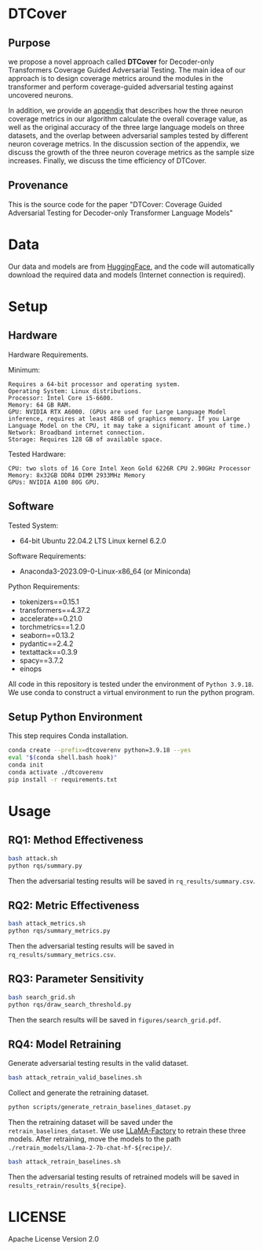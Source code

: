 # DTCover

## Purpose
we propose a novel approach called **DTCover** for Decoder-only Transformers Coverage Guided Adversarial Testing. The main idea of our approach is to design coverage metrics around the modules in the transformer and perform coverage-guided adversarial testing against uncovered neurons.

In addition, we provide an [appendix](DTCover_appendix.pdf) that describes how the three neuron coverage metrics in our algorithm calculate the overall coverage value, as well as the original accuracy of the three large language models on three datasets, and the overlap between adversarial samples tested by different neuron coverage metrics.
In the discussion section of the appendix, we discuss the growth of the three neuron coverage metrics as the sample size increases. Finally, we discuss the time efficiency of DTCover.

## Provenance
This is the source code for the paper "DTCover: Coverage Guided Adversarial Testing for Decoder-only Transformer Language Models"

# Data
Our data and models are from [HuggingFace](https://huggingface.co/), and the code will automatically download the required data and models (Internet connection is required).

# Setup
## Hardware
Hardware Requirements.

Minimum:
```
Requires a 64-bit processor and operating system.
Operating System: Linux distributions.
Processor: Intel Core i5-6600.
Memory: 64 GB RAM.
GPU: NVIDIA RTX A6000. (GPUs are used for Large Language Model inference, requires at least 48GB of graphics memory. If you Large Language Model on the CPU, it may take a significant amount of time.)
Network: Broadband internet connection.
Storage: Requires 128 GB of available space.
```

Tested Hardware:
```
CPU: two slots of 16 Core Intel Xeon Gold 6226R CPU 2.90GHz Processor
Memory: 8x32GB DDR4 DIMM 2933MHz Memory
GPUs: NVIDIA A100 80G GPU.
```

## Software

Tested System:
* 64-bit Ubuntu 22.04.2 LTS Linux kernel 6.2.0

Software Requirements:
* Anaconda3-2023.09-0-Linux-x86_64 (or Miniconda)

Python Requirements:
* tokenizers==0.15.1
* transformers==4.37.2
* accelerate==0.21.0
* torchmetrics==1.2.0
* seaborn==0.13.2
* pydantic==2.4.2
* textattack==0.3.9
* spacy==3.7.2
* einops

All code in this repository is tested under the environment of `Python 3.9.18`. We use conda to construct a virtual environment to run the python program.

## Setup Python Environment
This step requires Conda installation.
```bash
conda create --prefix=dtcoverenv python=3.9.18 --yes
eval "$(conda shell.bash hook)"
conda init
conda activate ./dtcoverenv
pip install -r requirements.txt
```

# Usage

## RQ1: Method Effectiveness
```bash
bash attack.sh
python rqs/summary.py
```
Then the adversarial testing results will be saved in `rq_results/summary.csv`.

## RQ2: Metric Effectiveness
```bash
bash attack_metrics.sh
python rqs/summary_metrics.py
```
Then the adversarial testing results will be saved in `rq_results/summary_metrics.csv`.

## RQ3: Parameter Sensitivity
```bash
bash search_grid.sh
python rqs/draw_search_threshold.py
```
Then the search results will be saved in `figures/search_grid.pdf`.

## RQ4: Model Retraining
Generate adversarial testing results in the valid dataset.
```bash
bash attack_retrain_valid_baselines.sh
```

Collect and generate the retraining dataset.
```bash
python scripts/generate_retrain_baselines_dataset.py
```

Then the retraining dataset will be saved under the `retrain_baselines_dataset`.
We use [LLaMA-Factory](https://github.com/hiyouga/LLaMA-Factory) to retrain these three models.
After retraining, move the models to the path `./retrain_models/Llama-2-7b-chat-hf-${recipe}/`.

```bash
bash attack_retrain_baselines.sh
```
Then the adversarial testing results of retrained models will be saved in `results_retrain/results_${recipe}`.

# LICENSE
Apache License Version 2.0
